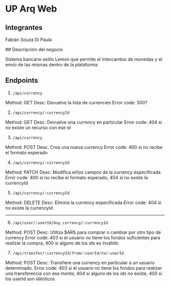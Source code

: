 # UP Arq Web

## Integrantes

Fabián Souza Di Paula

## Descripción del negocio

Sistema bancario estilo Lemon que permite el intercambio de monedas y el envío de las mismas dentro de la plataforma

## Endpoints

1. `/api/currency`

Method: GET
Desc: Devuelve la lista de currencies
Error code: 500?

2. `/api/currency/:currencyId`

Method: GET
Desc: Devuelve una currency en particular
Error code: 404 si no existe un recurso con ese id

3. `/api/currency`

Method: POST
Desc: Crea una nueva currency
Error code: 400 si no recibe el formato esperado

4. `/api/currency/:currencyId`

Method: PATCH
Desc: Modifica el/los campos de la currency especificada
Error code: 400 si no recibe el formato esperado, 404 si no existe la currencyId

5. `/api/currency/:currencyId`

Method: DELETE
Desc: Elimina la currency especificada
Error code: 404 si no existe la currencyId

---

6. `/api/user/:userId/buy_currency/:currencyId`

Method: POST
Desc: Utiliza $ARS para comprar o cambiar por otro tipo de currency
Error code: 403 si el usuario no tiene los fondos suficientes para realizar la compra, 400 si alguno de los ids es inválido

7. `/api/transfer/:currencyId/from/:userId/to/:userId`

Method: POST
Desc: Transfiere una currency en particular a un usuario determinado.
Error code: 403 si el usuario no tiene los fondos para realizar una transferencia con ese monto, 404 si alguno de los ids no existe, 400 si los userId son idénticos
